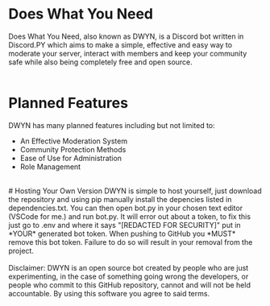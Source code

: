# Does What You Need
Does What You Need, also known as DWYN, is a Discord bot written in Discord.PY which aims to make a simple, effective and easy way to moderate your server, interact with members and keep your community safe while also being completely free and open source.<br>
<br>
# Planned Features
DWYN has many planned features including but not limited to:
- An Effective Moderation System
- Community Protection Methods
- Ease of Use for Administration
- Role Management
<br>
# Hosting Your Own Version
DWYN is simple to host yourself, just download the repository and using pip manually install the depencies listed in dependencies.txt. You can then open bot.py in your chosen text editor (VSCode for me.) and run bot.py. It will error out about a token, to fix this just go to .env and where it says "[REDACTED FOR SECURITY]" put in *YOUR* generated bot token. When pushing to GitHub you *MUST* remove this bot token. Failure to do so will result in your removal from the project.<br>
<br>
Disclaimer: DWYN is an open source bot created by people who are just experimenting, in the case of something going wrong the developers, or people who commit to this GitHub repository, cannot and will not be held accountable. By using this software you agree to said terms.
